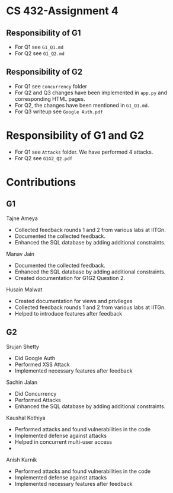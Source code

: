 # CS 432-Assignment 4 

## Responsibility of G1
- For Q1 see ```G1_Q1.md```
- For Q2 see ```G1_Q2.md```

## Responsibility of G2
- For Q1 see ```concurrency``` folder
- For Q2 and Q3 changes have been implemented in ```app.py``` and corresponding HTML pages.
- For Q2, the changes have been mentioned in ```G1_Q1.md```.
- For Q3 writeup see ```Google Auth.pdf```

# Responsibility of G1 and G2
- For Q1 see ```Attacks``` folder. We have performed 4 attacks.
- For Q2 see ```G1G2_Q2.pdf```

# Contributions
## G1
Tajne Ameya
- Collected feedback rounds 1 and 2 from various labs at IITGn.
- Documented the collected feedback.
- Enhanced the SQL database by adding additional constraints.

 Manav Jain
 - Documented the collected feedback.
 - Enhanced the SQL database by adding additional constraints.
 - Created documentation for G1G2 Question 2.
 
 Husain Malwat
 - Created documentation for views and privileges
 - Collected feedback rounds 1 and 2 from various labs at IITGn.
 - Helped to introduce features after feedback

## G2
Srujan Shetty
- Did Google Auth
- Performed XSS Attack
- Implemented necessary features after feedback
  
Sachin Jalan
- Did Concurrency 
- Performed Attacks
- Enhanced the SQL database by adding additional constraints.
  
Kaushal Kothiya
- Performed attacks and found vulnerabilities in the code
- Implemented defense against attacks
- Helped in concurrent multi-user access
- 
Anish Karnik
- Performed attacks and found vulnerabilities in the code
- Implemented defense against attacks
- Implemented necessary features after feedback 
